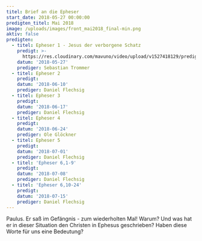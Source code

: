```yaml
---
titel: Brief an die Epheser
start_date: 2018-05-27 00:00:00
predigten_titel: Mai 2018
image: /uploads/images/front_mai2018_final-min.png
aktiv: false
predigten:
  - titel: Epheser 1 - Jesus der verborgene Schatz
    predigt: >-
      https://res.cloudinary.com/mavuno/video/upload/v1527418129/predigten/Epheserbrief/20180527_Predigt_Trommer_Epheser_01.mp3
    datum: '2018-05-27'
    prediger: Sebastian Trommer
  - titel: Epheser 2
    predigt:
    datum: '2018-06-10'
    prediger: Daniel Flechsig
  - titel: Epheser 3
    predigt:
    datum: '2018-06-17'
    prediger: Daniel Flechsig
  - titel: Epheser 4
    predigt:
    datum: '2018-06-24'
    prediger: Ole Glöckner
  - titel: Epheser 5
    predigt:
    datum: '2018-07-01'
    prediger: Daniel Flechsig
  - titel: 'Epheser 6,1-9'
    predigt:
    datum: '2018-07-08'
    prediger: Daniel Flechsig
  - titel: 'Epheser 6,10-24'
    predigt:
    datum: '2018-07-15'
    prediger: Daniel Flechsig
---
```


Paulus. Er saß im Gefängnis - zum wiederholten Mal! Warum? Und was hat er in dieser Situation den Christen in Ephesus geschrieben? Haben diese Worte für uns eine Bedeutung?